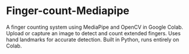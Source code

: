 # Finger-count-Mediapipe
A finger counting system using MediaPipe and OpenCV in Google Colab. Upload or capture an image to detect and count extended fingers. Uses hand landmarks for accurate detection. Built in Python, runs entirely on Colab.
